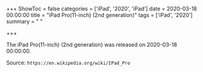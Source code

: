 +++
ShowToc = false
categories = ['iPad', '2020', 'iPad']
date = 2020-03-18 00:00:00
title = "iPad Pro(11-inch) (2nd generation)"
tags = ['iPad', '2020']
summary = " "

+++

The iPad Pro(11-inch) (2nd generation) was released on 2020-03-18 00:00:00.

Source: `https://en.wikipedia.org/wiki/IPad_Pro`
